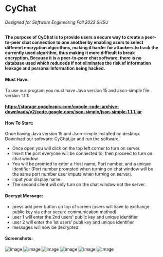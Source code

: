 # CyChat
###### Designed for Software Engineering Fall 2022 SHSU

#### The purpose of CyChat is to provide users a secure way to create a peer-to-peer chat connection to one another by enabling users to select different encryption algorithms, making it harder for attackers to track the currently used algorithm, thus making it more difficult to break encryption. Because it is a peer-to-peer chat software, there is no database used which reduceds if not eliminates the risk of information leakage and personal information being hacked.

#### Must Have:
To use our program you must have Java version 15 and Json-simple file version 1.1.1:
#### https://storage.googleapis.com/google-code-archive-downloads/v2/code.google.com/json-simple/json-simple-1.1.1.jar

#### How To Start:
Once having Java version 15 and Json-simple installed on desktop. Download our software: CyChat.jar and run the software. 
* Once open you will click on the top left corner to turn on server. 
* Insert the port everyone will be connected to, then proceed to turn on chat window. 
* You will be promted to enter a Host name, Port number, and a unique identifier (Port number prompted when turning on chat window will be the same port number user imputs when turning on server). 
* Input your display name
* The second client will only turn on the chat window not the server.

#### Decrypt Message:
* press add peer button on top of screen (users will have to exchange public key via other secure communication method)
* user 1 will enter the 2nd users' public key and unique identifier 
* user 2 will enter the 1st users' publi key and unique identifier
* messages will now be decrypted  


#### Screenshots:
![image](https://user-images.githubusercontent.com/60751628/202943208-a60e7302-9ad4-4940-a2d3-438d891051ff.png)
![image](https://user-images.githubusercontent.com/60751628/202943262-60da1f1f-991d-4400-924f-66bf5b768c1d.png)
![image](https://user-images.githubusercontent.com/60751628/202943466-76bab55b-ad0a-49c9-bb4d-b4a8a6ca6fe5.png)
![image](https://user-images.githubusercontent.com/60751628/202943540-4b079bcd-dfd9-45b2-bc21-1187c2deb70b.png)
![image](https://user-images.githubusercontent.com/60751628/202943616-82db2a8c-634e-49c1-8b44-836140cb04e4.png)
![image](https://user-images.githubusercontent.com/60751628/202943636-7bf31926-1e01-4c86-84ca-fd806825cbd2.png)
